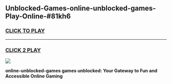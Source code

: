 
## Unblocked-Games-online-unblocked-games-Play-Online-#81kh6
<h3>
<a href="https://premium.freeplayer.one?title=online-unblocked-games&ref=27F">CLICK TO PLAY</a></h3>
<hr>

<h3>
<a href="https://premium.freeplayer.one?title=online-unblocked-games&ref=27F">CLICK 2 PLAY</a>
  
</h3>

<a href="https://premium.freeplayer.one?title=online-unblocked-games&ref=27F"><img src="https://clearcache.store/games.png"></a>


**online-unblocked-games games unblocked: Your Gateway to Fun and Accessible Online Gaming**
